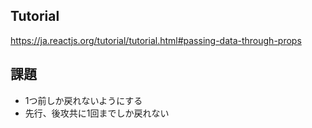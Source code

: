 ## Tutorial
https://ja.reactjs.org/tutorial/tutorial.html#passing-data-through-props

## 課題
- 1つ前しか戻れないようにする
- 先行、後攻共に1回までしか戻れない

